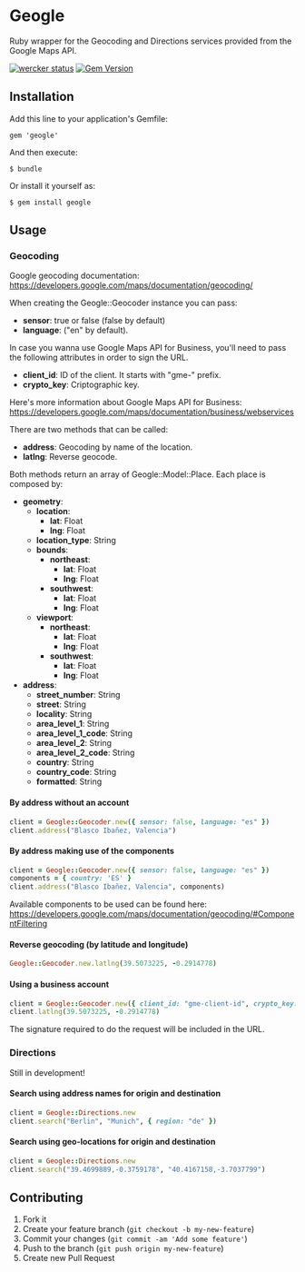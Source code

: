 # Geogle

Ruby wrapper for the Geocoding and Directions services provided from the Google Maps API.

[![wercker status](https://app.wercker.com/status/6122e4f0966ee255949e2eb465aefd10/m "wercker status")](https://app.wercker.com/project/bykey/6122e4f0966ee255949e2eb465aefd10)
[![Gem Version](https://badge.fury.io/rb/geogle.svg)](http://badge.fury.io/rb/geogle)

## Installation

Add this line to your application's Gemfile:

    gem 'geogle'

And then execute:

    $ bundle

Or install it yourself as:

    $ gem install geogle

## Usage

### Geocoding
Google geocoding documentation:
https://developers.google.com/maps/documentation/geocoding/

When creating the Geogle::Geocoder instance you can pass:

* **sensor**: true or false (false by default)
* **language**: ("en" by default).

In case you wanna use Google Maps API for Business, you'll need to pass the following attributes in order to sign the URL.
* **client_id**: ID of the client. It starts with "gme-" prefix.
* **crypto_key**: Criptographic key.

Here's more information about Google Maps API for Business:
https://developers.google.com/maps/documentation/business/webservices

There are two methods that can be called:
* **address**: Geocoding by name of the location.
* **latlng**:  Reverse geocode.

Both methods return an array of Geogle::Model::Place. Each place is composed by:
* **geometry**:
    * **location**:
        * **lat**: Float
        * **lng**: Float
    * **location_type**: String
    * **bounds**:
        * **northeast**:
            * **lat**: Float
            * **lng**: Float
        * **southwest**:
            * **lat**: Float
            * **lng**: Float
    * **viewport**:
        * **northeast**:
            * **lat**: Float
            * **lng**: Float
        * **southwest**:
            * **lat**: Float
            * **lng**: Float
* **address**:
    * **street_number**: String
    * **street**: String
    * **locality**: String
    * **area_level_1**: String
    * **area_level_1_code**: String
    * **area_level_2**: String
    * **area_level_2_code**: String
    * **country**: String
    * **country_code**: String
    * **formatted**: String


#### By address without an account

```ruby
client = Geogle::Geocoder.new({ sensor: false, language: "es" })
client.address("Blasco Ibañez, Valencia")
```

#### By address making use of the components

```ruby
client = Geogle::Geocoder.new({ sensor: false, language: "es" })
components = { country: 'ES' }
client.address("Blasco Ibañez, Valencia", components)
```

  Available components to be used can be found here:
  https://developers.google.com/maps/documentation/geocoding/#ComponentFiltering

#### Reverse geocoding (by latitude and longitude)

```ruby
Geogle::Geocoder.new.latlng(39.5073225, -0.2914778)
```

#### Using a business account

```ruby
client = Geogle::Geocoder.new({ client_id: "gme-client-id", crypto_key: "crypto-key" })
client.latlng(39.5073225, -0.2914778)
```

  The signature required to do the request will be included in the URL.

### Directions

Still in development!

#### Search using address names for origin and destination

```ruby
client = Geogle::Directions.new
client.search("Berlin", "Munich", { region: "de" })
```

#### Search using geo-locations for origin and destination

```ruby
client = Geogle::Directions.new
client.search("39.4699889,-0.3759178", "40.4167158,-3.7037799")
```


## Contributing

1. Fork it
2. Create your feature branch (`git checkout -b my-new-feature`)
3. Commit your changes (`git commit -am 'Add some feature'`)
4. Push to the branch (`git push origin my-new-feature`)
5. Create new Pull Request
